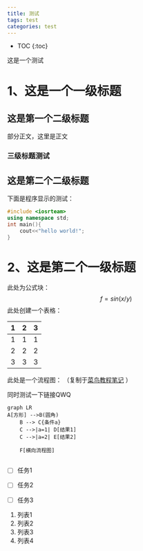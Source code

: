 ```yaml
---
title: 测试
tags: test
categories: test
---
```


* TOC
{:toc}

这是一个测试

# 1、这是一个一级标题

## 这是第一个二级标题

部分正文，这里是正文

### 三级标题测试

## 这是第二个二级标题

下面是程序显示的测试：

~~~c++
#include <iosrteam>
using namespace std;
int main(){
    cout<<"hello world!";
}
~~~

# 2、这是第二个一级标题

此处为公式块：
$$
f=sin(x/y)
$$
此处创建一个表格：

| 1    | 2    | 3    |
| ---- | ---- | ---- |
| 1    | 1    | 1    |
| 2    | 2    | 2    |
| 3    | 3    | 3    |

此处是一个流程图：
（复制于[菜鸟教程笔记](https://www.runoob.com/markdown/md-advance.html) ）

同时测试一下链接QWQ


```mermaid
graph LR
A[方形] -->B(圆角)
    B --> C{条件a}
    C -->|a=1| D[结果1]
    C -->|a=2| E[结果2]
    
    F[横向流程图]
    
```

- [ ] 任务1
- [ ] 任务2
- [ ] 任务3



1. 列表1
2. 列表2
3. 列表3
4. 列表4
